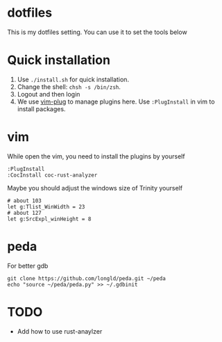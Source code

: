 # dotfiles

This is my dotfiles setting.
You can use it to set the tools below

# Quick installation

1. Use `./install.sh` for quick installation.
2. Change the shell: `chsh -s /bin/zsh`.
3. Logout and then login
4. We use [vim-plug](https://github.com/junegunn/vim-plug) to manage plugins here. Use `:PlugInstall` in vim to install packages.

# vim

While open the vim, you need to install the plugins by yourself

```shell
:PlugInstall
:CocInstall coc-rust-analyzer
```

Maybe you should adjust the windows size of Trinity yourself

```shell
# about 103
let g:Tlist_WinWidth = 23
# about 127
let g:SrcExpl_winHeight = 8
```

# peda

For better gdb

```shell
git clone https://github.com/longld/peda.git ~/peda
echo "source ~/peda/peda.py" >> ~/.gdbinit
```

# TODO

* Add how to use rust-anaylzer

